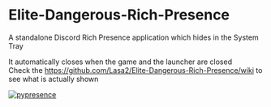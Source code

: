 # Elite-Dangerous-Rich-Presence
A standalone Discord Rich Presence application which hides in the System Tray

It automatically closes when the game and the launcher are closed  
Check the https://github.com/Lasa2/Elite-Dangerous-Rich-Presence/wiki to see what is actually shown

[![pypresence](https://img.shields.io/badge/using-pypresence-00bb88.svg?style=for-the-badge&logo=discord&logoWidth=20)](https://github.com/qwertyquerty/pypresence)
